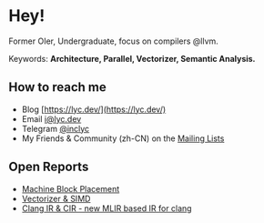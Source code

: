 # Hey!

Former OIer, Undergraduate, focus on compilers @llvm.

Keywords: **Architecture, Parallel, Vectorizer, Semantic Analysis.**

## How to reach me

- Blog [https://lyc.dev/](https://lyc.dev/)
- Email [i@lyc.dev](mailto:i@lyc.dev)
- Telegram [@inclyc](https://t.me/inclyc)
- My Friends & Community (zh-CN) on the [Mailing Lists](https://lists.inclyc.cn)

## Open Reports

- [Machine Block Placement](https://github.com/inclyc/MachineBlockPlacement)
- [Vectorizer & SIMD](https://github.com/inclyc/talk-vectorizer)
- [Clang IR & CIR - new MLIR based IR for clang](https://github.com/inclyc/talk-cir)
